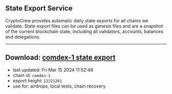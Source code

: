 ## State Export Service
CryptoCrew provides automatic daily state exports for all chains we validate. State export files can be used as genesis files and are a snapshot of the current blockchain state, including all validators, accounts, balances and delegations.

---
**Download: [comdex-1 state export](https://dl-eu2.ccvalidators.com/SERVICE/comdex/comdex-1_export_12221261.json)**
---

- last updated: Fri Mar 15 2024 11:52:46
- chain id: `comdex-1`
- export height: `12221261`
- use for: airdrops, local tests, chain recovery
